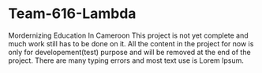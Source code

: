 # Team-616-Lambda
Mordernizing Education In Cameroon 
This project is not yet complete and much work still has to be done on it.
All the content in the project for now is only for developement(test) purpose and will be removed at the end of the project.
There are many typing errors and most text use is Lorem Ipsum.
